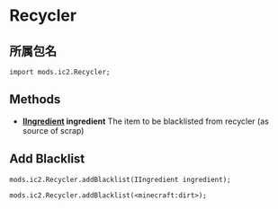 # Recycler

## 所属包名

`import mods.ic2.Recycler;`

## Methods

- **[IIngredient](/Vanilla/Variable_Types/IIngredient/) ingredient** The item to be blacklisted from recycler (as source of scrap)

## Add Blacklist

```zenscript
mods.ic2.Recycler.addBlacklist(IIngredient ingredient);

mods.ic2.Recycler.addBlacklist(<minecraft:dirt>);
```